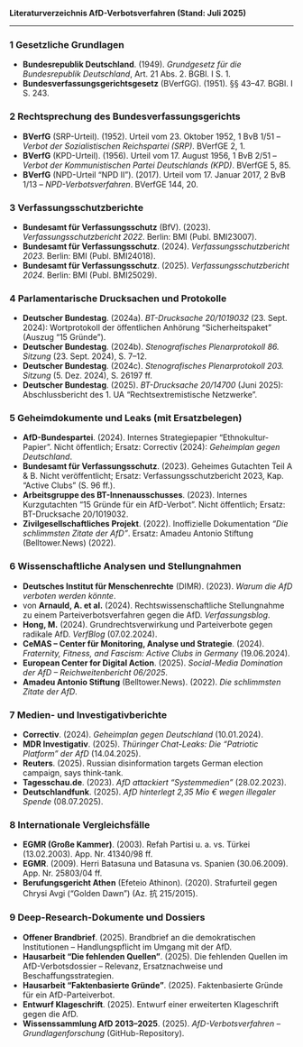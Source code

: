 **Literaturverzeichnis AfD-Verbotsverfahren (Stand: Juli 2025)**

---

### 1 Gesetzliche Grundlagen

* **Bundesrepublik Deutschland**. (1949). *Grundgesetz für die Bundesrepublik Deutschland*, Art. 21 Abs. 2. BGBl. I S. 1.&#x20;
* **Bundesverfassungsgerichtsgesetz** (BVerfGG). (1951). §§ 43–47. BGBl. I S. 243.&#x20;

### 2 Rechtsprechung des Bundesverfassungsgerichts

* **BVerfG** (SRP-Urteil). (1952). Urteil vom 23. Oktober 1952, 1 BvB 1/51 – *Verbot der Sozialistischen Reichspartei (SRP)*. BVerfGE 2, 1.&#x20;
* **BVerfG** (KPD-Urteil). (1956). Urteil vom 17. August 1956, 1 BvB 2/51 – *Verbot der Kommunistischen Partei Deutschlands (KPD)*. BVerfGE 5, 85.&#x20;
* **BVerfG** (NPD-Urteil “NPD II”). (2017). Urteil vom 17. Januar 2017, 2 BvB 1/13 – *NPD-Verbotsverfahren*. BVerfGE 144, 20.&#x20;

### 3 Verfassungsschutzberichte

* **Bundesamt für Verfassungsschutz** (BfV). (2023). *Verfassungsschutzbericht 2022*. Berlin: BMI (Publ. BMI23007).&#x20;
* **Bundesamt für Verfassungsschutz**. (2024). *Verfassungsschutzbericht 2023*. Berlin: BMI (Publ. BMI24018).&#x20;
* **Bundesamt für Verfassungsschutz**. (2025). *Verfassungsschutzbericht 2024*. Berlin: BMI (Publ. BMI25029).&#x20;

### 4 Parlamentarische Drucksachen und Protokolle

* **Deutscher Bundestag**. (2024a). *BT-Drucksache 20/1019032* (23. Sept. 2024): Wortprotokoll der öffentlichen Anhörung “Sicherheitspaket” (Auszug “15 Gründe”).&#x20;
* **Deutscher Bundestag**. (2024b). *Stenografisches Plenarprotokoll 86. Sitzung* (23. Sept. 2024), S. 7–12.&#x20;
* **Deutscher Bundestag**. (2024c). *Stenografisches Plenarprotokoll 203. Sitzung* (5. Dez. 2024), S. 26197 ff.&#x20;
* **Deutscher Bundestag**. (2025). *BT-Drucksache 20/14700* (Juni 2025): Abschlussbericht des 1. UA “Rechtsextremistische Netzwerke”.&#x20;

### 5 Geheimdokumente und Leaks (mit Ersatzbelegen)

* **AfD-Bundespartei**. (2024). Internes Strategiepapier “Ethnokultur-Papier”. Nicht öffentlich; Ersatz: Correctiv (2024): *Geheimplan gegen Deutschland*.&#x20;
* **Bundesamt für Verfassungsschutz**. (2023). Geheimes Gutachten Teil A & B. Nicht veröffentlicht; Ersatz: Verfassungsschutzbericht 2023, Kap. “Active Clubs” (S. 96 ff.).&#x20;
* **Arbeitsgruppe des BT-Innenausschusses**. (2023). Internes Kurzgutachten “15 Gründe für ein AfD-Verbot”. Nicht öffentlich; Ersatz: BT-Drucksache 20/1019032.&#x20;
* **Zivilgesellschaftliches Projekt**. (2022). Inoffizielle Dokumentation *“Die schlimmsten Zitate der AfD”*. Ersatz: Amadeu Antonio Stiftung (Belltower.News) (2022).&#x20;

### 6 Wissenschaftliche Analysen und Stellungnahmen

* **Deutsches Institut für Menschenrechte** (DIMR). (2023). *Warum die AfD verboten werden könnte*.&#x20;
* von **Arnauld, A. et al.** (2024). Rechtswissenschaftliche Stellungnahme zu einem Parteiverbotsverfahren gegen die AfD. *Verfassungsblog*.&#x20;
* **Hong, M.** (2024). Grundrechtsverwirkung und Parteiverbote gegen radikale AfD. *VerfBlog* (07.02.2024).&#x20;
* **CeMAS – Center für Monitoring, Analyse und Strategie**. (2024). *Fraternity, Fitness, and Fascism: Active Clubs in Germany* (19.06.2024).&#x20;
* **European Center for Digital Action**. (2025). *Social-Media Domination der AfD – Reichweitenbericht 06/2025*.&#x20;
* **Amadeu Antonio Stiftung** (Belltower.News). (2022). *Die schlimmsten Zitate der AfD*.&#x20;

### 7 Medien- und Investigativberichte

* **Correctiv**. (2024). *Geheimplan gegen Deutschland* (10.01.2024).&#x20;
* **MDR Investigativ**. (2025). *Thüringer Chat-Leaks: Die “Patriotic Platform” der AfD* (14.04.2025).&#x20;
* **Reuters**. (2025). Russian disinformation targets German election campaign, says think-tank.&#x20;
* **Tagesschau.de**. (2023). *AfD attackiert “Systemmedien”* (28.02.2023).&#x20;
* **Deutschlandfunk**. (2025). *AfD hinterlegt 2,35 Mio € wegen illegaler Spende* (08.07.2025).&#x20;

### 8 Internationale Vergleichsfälle

* **EGMR (Große Kammer)**. (2003). Refah Partisi u. a. vs. Türkei (13.02.2003). App. Nr. 41340/98 ff.&#x20;
* **EGMR**. (2009). Herri Batasuna und Batasuna vs. Spanien (30.06.2009). App. Nr. 25803/04 ff.&#x20;
* **Berufungsgericht Athen** (Efeteio Athinon). (2020). Strafurteil gegen Chrysi Avgi (“Golden Dawn”) (Az. 抗 215/2015).&#x20;

### 9 Deep-Research-Dokumente und Dossiers

* **Offener Brandbrief**. (2025). Brandbrief an die demokratischen Institutionen – Handlungspflicht im Umgang mit der AfD.&#x20;
* **Hausarbeit “Die fehlenden Quellen”**. (2025). Die fehlenden Quellen im AfD-Verbotsdossier – Relevanz, Ersatznachweise und Beschaffungsstrategien.&#x20;
* **Hausarbeit “Faktenbasierte Gründe”**. (2025). Faktenbasierte Gründe für ein AfD-Parteiverbot.&#x20;
* **Entwurf Klageschrift**. (2025). Entwurf einer erweiterten Klageschrift gegen die AfD.&#x20;
* **Wissenssammlung AfD 2013–2025**. (2025). *AfD-Verbotsverfahren – Grundlagenforschung* (GitHub-Repository).&#x20;
